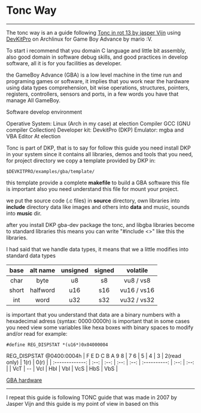 # Tonc Way

________

The tonc way is an a guide following [Tonc in rot 13 by jasper Vijn](http://www.coranac.com/projects/tonc/) using [DevKitPro](https://devkitpro.org/) on Archlinux for Game Boy Advance by mario :V.

To start i recommend that you domain C language and little bit assembly, also good domain in software debug skills, and good practices in develop software, all it is for you facilities as developer.

the GameBoy Advance (GBA) is a low level machine in the time run and programing games or software, it implies that you work near the hardware using data types comprehension, bit wise operations, structures, pointers, registers, controllers, sensors and ports, in a few words you have that manage All GameBoy.

 Software develop environment

Operative System: Linux (Arch in my case) at election
Compiler GCC (GNU compiler Collection)
Developer kit: DevkitPro (DKP)
Emulator: mgba and VBA
Editor At election 

Tonc is part of DKP, that is to say for follow this guide you need install DKP in your system since it contains all libraries, demos and tools that you need, for project directory we copy a template provided by DKP in:

```
$DEVKITPRO/examples/gba/template/
```

this template provide a complete **makefile** to build a GBA software this file is important also you need understand this file for mount your project.

we put the source code (.c files) in **source** directory, own libraries into **include** directory data like images and others into **data** and music, sounds into **music** dir.

after you install DKP gba-dev package the tonc, and libgba libraries become to standard libraries this means you can write "#include <>" like this the libraries.

I had said that we handle data types, it means that we a little modifies into standard data types

| base  | alt name | unsigned | signed | volatile |
| :---: | :------: | :------: | :----: | :------: |
| char  |   byte   |    u8    | s8 |vu8 / vs8|
| short | halfword | u16 | s16 |vu16 / vs16|
|  int  |   word   | u32 | s32 |vu32 / vs32|

is important that you understand that data are a binary numbers with a hexadecimal adress (syntax: 0000:0000h) is important that in some cases you need view some variables like hexa boxes with binary spaces to modify and/or read for example:

```macro
#define REG_DISPSTAT *(u16*)0x04000004
```
REG_DISPSTAT @0400:0004h
| F E D C B A 9 8 | 7 6  |  5   |  4   |  3   | 2(read only) | 1(r) | 0(r) |
| :-------------: | :--: | :--: | :--: | :--: | :----------: | :--: | :--: |
|       VcT       |  --  | VcI  | HbI  | VbI  |     VcS      | HbS  | VbS  |

[GBA hardware](hardware.md)

---

I repeat this guide is following TONC guide that was made in 2007 by Jasper Vijn and this guide is my point of view in based on this